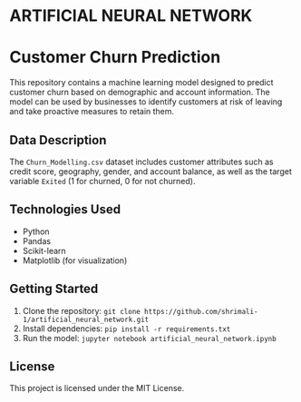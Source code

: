 # ARTIFICIAL NEURAL NETWORK
# Customer Churn Prediction

This repository contains a machine learning model designed to predict customer churn based on demographic and account information. The model can be used by businesses to identify customers at risk of leaving and take proactive measures to retain them.

## Data Description
The `Churn_Modelling.csv` dataset includes customer attributes such as credit score, geography, gender, and account balance, as well as the target variable `Exited` (1 for churned, 0 for not churned).

## Technologies Used
- Python
- Pandas
- Scikit-learn
- Matplotlib (for visualization)

## Getting Started
1. Clone the repository: `git clone https://github.com/shrimali-1/artificial_neural_network.git`
2. Install dependencies: `pip install -r requirements.txt`
3. Run the model: `jupyter notebook artificial_neural_network.ipynb
`

## License
This project is licensed under the MIT License.
